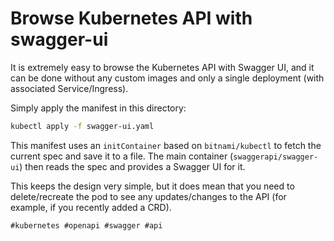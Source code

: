 # Browse Kubernetes API with swagger-ui

It is extremely easy to browse the Kubernetes API with Swagger UI, and it can
be done without any custom images and only a single deployment (with associated
Service/Ingress).

Simply apply the manifest in this directory:

```bash
kubectl apply -f swagger-ui.yaml
```

This manifest uses an `initContainer` based on `bitnami/kubectl` to fetch the
current spec and save it to a file. The main container
(`swaggerapi/swagger-ui`) then reads the spec and provides a Swagger UI for it.

This keeps the design very simple, but it does mean that you need to
delete/recreate the pod to see any updates/changes to the API (for example, if
you recently added a CRD).

    #kubernetes #openapi #swagger #api
